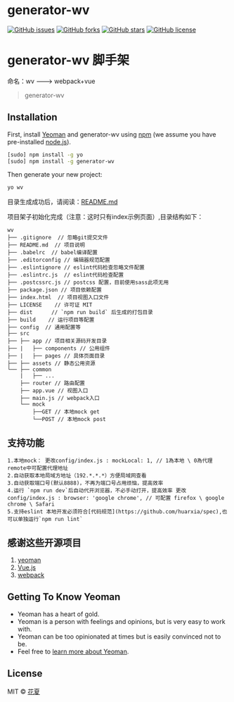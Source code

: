 # generator-wv


[![GitHub issues](https://img.shields.io/github/issues/huarxia/generator-wv.svg)](https://github.com/huarxia/generator-wv/issues)
[![GitHub forks](https://img.shields.io/github/forks/huarxia/generator-wv.svg)](https://github.com/huarxia/generator-wv/network)
[![GitHub stars](https://img.shields.io/github/stars/huarxia/generator-wv.svg)](https://github.com/huarxia/generator-wv/stargazers)
[![GitHub license](https://img.shields.io/github/license/huarxia/generator-wv.svg)](https://github.com/huarxia/generator-wv/blob/master/LICENSE)


# generator-wv 脚手架
命名：wv ---> webpack+vue

> generator-wv

## Installation

First, install [Yeoman](http://yeoman.io) and generator-wv using [npm](https://www.npmjs.com/) (we assume you have pre-installed [node.js](https://nodejs.org/)).

```bash
[sudo] npm install -g yo
[sudo] npm install -g generator-wv
```

Then generate your new project:

```bash
yo wv
```
目录生成成功后，请阅读：[README.md](https://github.com/huarxia/generator-wv/blob/master/README.md)

项目架子初始化完成（注意：这时只有index示例页面）,目录结构如下：

    wv
    ├── .gitignore  // 忽略git提交文件
    ├── README.md  // 项目说明
    ├── .babelrc  // babel编译配置
    ├── .editorconfig // 编辑器规范配置
    ├── .eslintignore // eslint代码检查忽略文件配置
    ├── .eslintrc.js  // eslint代码检查配置
    ├── .postcssrc.js // postcss 配置，目前使用sass此项无用
    ├── package.json // 项目依赖配置
    ├── index.html  // 项目视图入口文件
    ├── LICENSE    // 许可证 MIT
    ├── dist      // `npm run build` 后生成的打包目录
    ├── build    // 运行项目等配置
    ├── config  // 通用配置等
    ├── src
    ├── ├── app // 项目相关源码开发目录
    ├── |   ├── components // 公用组件
    ├── |   ├── pages // 具体页面目录
    ├── ├── assets // 静态公用资源
    └── ├── common
        |   ├── ...
        ├── router // 路由配置
        ├── app.vue // 视图入口
        ├── main.js // webpack入口
        └── mock
            ├──GET // 本地mock get
            └──POST // 本地mock post

## 支持功能

    1.本地mock： 更改config/index.js : mockLocal: 1, // 1為本地 \ 0為代理 remote中可配置代理地址
    2.自动获取本地局域方地址（192.*.*.*）方便局域网查看
    3.自动获取端口号(默认8888)，不再为端口号占用烦恼，提高效率
    4.运行 `npm run dev`后自动代开浏览器，不必手动打开，提高效率 更改config/index.js : browser: 'google chrome', // 可配置 firefox \ google chrome \ Safari
    5.支持eslint 本地开发必须符合[代码规范](https://github.com/huarxia/spec),也可以单独运行`npm run lint`

## 感谢这些开源项目

1. [yeoman](http://yeomanjs.org/)
2. [Vue.js](http://vuejs.org/)
3. [webpack](https://webpack.github.io/)

## Getting To Know Yeoman

 * Yeoman has a heart of gold.
 * Yeoman is a person with feelings and opinions, but is very easy to work with.
 * Yeoman can be too opinionated at times but is easily convinced not to be.
 * Feel free to [learn more about Yeoman](http://yeoman.io/).

## License

MIT © [花夏](http://www.huar.love)
